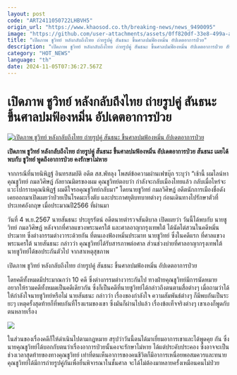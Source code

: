 ```yaml
---
layout: post
code: "ART2411050722LHBVH5"
origin_url: "https://www.khaosod.co.th/breaking-news/news_9490095"
image: "https://github.com/user-attachments/assets/0ff820df-33e8-499a-ad7f-437a6c800d2b"
title: "เปิดภาพ ชูวิทย์ หลังกลับถึงไทย ถ่ายรูปคู่ สันธนะ ขึ้นศาลปมฟ้องหมิ่น อัปเดตอาการป่วย"
description: "เปิดภาพ ชูวิทย์ หลังกลับถึงไทย ถ่ายรูปคู่ สันธนะ ขึ้นศาลปมฟ้องหมิ่น อัปเดตอาการป่วย สันธนะ เผยได้พบกับ ชูวิทย์ พูดถึงอาการป่วย คงรักษาไม่หาย "
category: "HOT_NEWS"
language: "th"
date: 2024-11-05T07:36:27.567Z
---
```


# เปิดภาพ ชูวิทย์ หลังกลับถึงไทย ถ่ายรูปคู่ สันธนะ ขึ้นศาลปมฟ้องหมิ่น อัปเดตอาการป่วย

[![เปิดภาพ ชูวิทย์ หลังกลับถึงไทย ถ่ายรูปคู่ สันธนะ ขึ้นศาลปมฟ้องหมิ่น อัปเดตอาการป่วย](https://www.khaosod.co.th/wpapp/uploads/2024/11/chuvit2.jpg "เปิดภาพ ชูวิทย์ หลังกลับถึงไทย ถ่ายรูปคู่ สันธนะ ขึ้นศาลปมฟ้องหมิ่น อัปเดตอาการป่วย")](https://www.khaosod.co.th/wpapp/uploads/2024/11/chuvit2.jpg)

**เปิดภาพ ชูวิทย์ หลังกลับถึงไทย ถ่ายรูปคู่ สันธนะ ขึ้นศาลปมฟ้องหมิ่น อัปเดตอาการป่วย สันธนะ เผยได้พบกับ ชูวิทย์ พูดถึงอาการป่วย คงรักษาไม่หาย**

จากกรณีที่นายนิพิฏฐ์ อินทรสมบัติ อดีต สส.พัทลุง โพสต์ข้อความผ่านเฟซบุ๊ก ระบุว่า “เช้านี้ ผมไลน์หาคุณชูวิทย์ กมลวิศิษฎ์ กัลยาณมิตรของผม คุณชูวิทย์ตอบว่า กำลังจะกลับเมืองไทยแล้ว กลับเมื่อไหร่จะแวะไปกราบคุณนิพิฏฐ์ ผมดีใจรอคุณชูวิทย์กลับมา” โดยนายชูวิทย์ กมลวิศิษฎ์ อดีตนักการเมืองชื่อดัง เคยออกมาเปิดเผยว่าป่วยเป็นโรคมะเร็งตับ และประกาศยุติบทบาทต่างๆ ก่อนเดินทางไปรักษาตัวที่ประเทศอังกฤษ เมื่อประมาณปี2566 ที่ผ่านมา



วันที่ 4 พ.ย.2567 นายสันธนะ ประยูรรัตน์ อดีตนายตำรวจสันติบาล เปิดเผยว่า วันนี้ได้พบกับ นายชูวิทย์ กมลวิศิษฎ์ หลังจากที่ศาลแขวงพระนครใต้ และศาลอาญากรุงเทพใต้ ได้นัดไต่สวนในคดีหมิ่นประมาท ซึ่งต่างกรรมต่างวาระด้วยกัน ที่ตนเองฟ้องหมิ่นประมาท นายชูวิทย์ ซึ่งในคดีแรก ที่ศาลแขวงพระนครใต้ นายสันธนะ กล่าวว่า คุณชูวิทย์ได้รับสารภาพต่อศาล ส่วนช่วงบ่ายที่ศาลอาญากรุงเทพใต้ นายชูวิทย์ได้ขอประกันตัวไป จากสาเหตุสุขภาพ

เปิดภาพ ชูวิทย์ หลังกลับถึงไทย ถ่ายรูปคู่ สันธนะ ขึ้นศาลปมฟ้องหมิ่น อัปเดตอาการป่วย

โดยคดีทั้งหมดมีประมาณกว่า 10 คดี ซึ่งต่างกรรมต่างวาระกันไป ทางฝ่ายคุณชูวิทย์มีการนัดหมาย อยากให้รวมคดีทั้งหมดเป็นคดีเดียวกัน ซึ่งก็เป็นคดีที่นายชูวิทย์ได้กล่าวถึงตนตามสื่อต่างๆ เมื่อถามว่าได้ให้กำลังใจนายชูวิทย์หรือไม่ นายสันธนะ กล่าวว่า เรื่องของกำลังใจ ความสัมพันธ์ต่างๆ ก็มีพบกันเป็นระยะๆ เหตุครั้งสุดท้ายก็ที่พบกันที่โรงแรมของเขา ซึ่งมันก็ผ่านไปแล้ว เรื่องข้อเท็จจริงต่างๆ เขาเองก็พูดกับตนหลายเรื่อง

[![](https://www.khaosod.co.th/wpapp/uploads/2024/11/chuvit4.jpg)](https://www.khaosod.co.th/wpapp/uploads/2024/11/chuvit4.jpg)

ในส่วนของเรื่องคดีก็ให้ดำเนินไปตามกฎหมาย สรุปว่าวันนี้ตนได้มาเยี่ยมอาการเขาและได้พูดคุย กัน ซึ่งนายคุณชูวิทย์ได้บอกกับตนว่าเรื่องอาการป่วยนั้นคงจะรักษาไม่หาย ได้แต่ประคับประคอง ซึ่งอาจจะเป็นช่วงเวลาสุดท้ายของทางคุณชูวิทย์ เท่าที่ตนเห็นอาการของคนชีวิตก็มีอาการเหนื่อยพอสมควรและทนายคุณชูวิทย์ได้มีการถ่ายรูปคู่กันเพื่อยื่นพิจารณาในชั้นศาล จะได้ไม่ต้องมาหลายครั้งเหมือนคนไม่ป่วย



